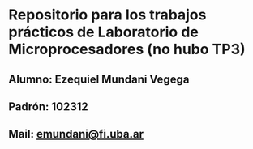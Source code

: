 # Repositorio para los trabajos prácticos de Laboratorio de Microprocesadores (no hubo TP3)
## Alumno: Ezequiel Mundani Vegega
## Padrón: 102312
## Mail: emundani@fi.uba.ar
